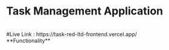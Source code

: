 <h1>Task Management Application</h1> <br>
#Live Link : https://task-red-ltd-frontend.vercel.app/<br>
**Functionality**

